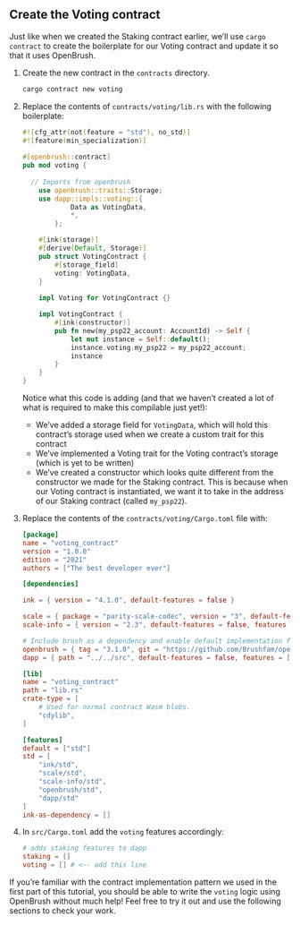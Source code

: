## Create the Voting contract

Just like when we created the Staking contract earlier, we’ll use `cargo contract` to create the boilerplate for our Voting contract and update it so that it uses OpenBrush.

1. Create the new contract in the `contracts` directory.
    
    ```bash
    cargo contract new voting
    ```

4. Replace the contents of `contracts/voting/lib.rs` with the following boilerplate:
    
    ```rust
    #![cfg_attr(not(feature = "std"), no_std)]
    #![feature(min_specialization)]
            
    #[openbrush::contract]
    pub mod voting {
        
      // Imports from openbrush
    	use openbrush::traits::Storage;
    	use dapp::impls::voting::{
    	        Data as VotingData,
    	        *,
    	    };
    
        #[ink(storage)]
        #[derive(Default, Storage)]
        pub struct VotingContract {
            #[storage_field]
            voting: VotingData,
        }
        
        impl Voting for VotingContract {}
    
        impl VotingContract {
            #[ink(constructor)]
            pub fn new(my_psp22_account: AccountId) -> Self {
                let mut instance = Self::default();
                instance.voting.my_psp22 = my_psp22_account;
                instance
            }
        }
    }
    ```
    
    Notice what this code is adding (and that we haven’t created a lot of what is required to make this compilable just yet!):
    
    - We’ve added a storage field for `VotingData`, which will hold this contract’s storage used when we create a custom trait for this contract
    - We’ve implemented a Voting trait for the Voting contract’s storage (which is yet to be written)
    - We’ve created a constructor which looks quite different from the constructor we made for the Staking contract. This is because when our Voting contract is instantiated, we want it to take in the address of our Staking contract (called `my_psp22`).
    
2. Replace the contents of the `contracts/voting/Cargo.toml` file with:
    
    ```toml
    [package]
    name = "voting_contract"
    version = "1.0.0"
    edition = "2021"
    authors = ["The best developer ever"]
    
    [dependencies]
    
    ink = { version = "4.1.0", default-features = false }
    
    scale = { package = "parity-scale-codec", version = "3", default-features = false, features = ["derive"] }
    scale-info = { version = "2.3", default-features = false, features = ["derive"], optional = true }
    
    # Include brush as a dependency and enable default implementation for PSP22 via brush feature
    openbrush = { tag = "3.1.0", git = "https://github.com/Brushfam/openbrush-contracts", default-features = false, features = [] }
    dapp = { path = "../../src", default-features = false, features = ["voting"] }
    
    [lib]
    name = "voting_contract"
    path = "lib.rs"
    crate-type = [
        # Used for normal contract Wasm blobs.
        "cdylib",
    ]
    
    [features]
    default = ["std"]
    std = [
        "ink/std",
        "scale/std",
        "scale-info/std",
        "openbrush/std",
        "dapp/std"
    ]
    ink-as-dependency = []
    ```
    
3. In `src/Cargo.toml` add the `voting` features accordingly:
    
    ```toml
    # adds staking features to dapp
    staking = []
    voting = [] # <-- add this line
    ```

If you’re familiar with the contract implementation pattern we used in the first part of this tutorial, you should be able to write the `voting` logic using OpenBrush without much help! Feel free to try it out and use the following sections to check your work.